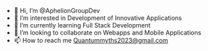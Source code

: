 - 👋 Hi, I’m @AphelionGroupDev
- 👀 I’m interested in Development of Innovative Applications
- 🌱 I’m currently learning Full Stack Development
- 💞️ I’m looking to collaborate on Webapps and Mobile Applications
- 📫 How to reach me Quantummyths2023@gmail.com

<!---
AphelionGroupDev/AphelionGroupDev is a ✨ special ✨ repository because its `README.md` (this file) appears on your GitHub profile.
You can click the Preview link to take a look at your changes.
--->
